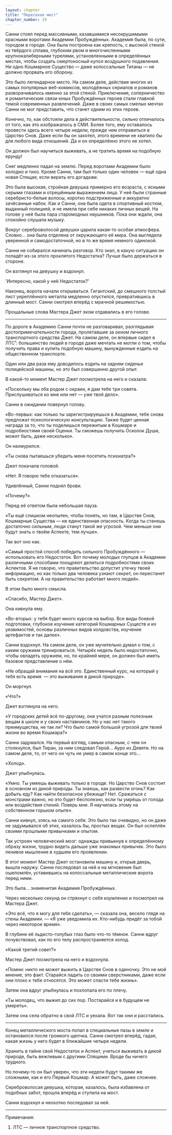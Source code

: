 ```yaml
---
layout: chapter
title: "Пересекая мост"
chapter_number: 19
---
```


Санни стоял перед массивными, казавшимися несокрушимыми красными воротами Академии Пробуждённых. Академия была, по сути, городом в городе. Она была построена как крепость, с высокой стеной из твёрдого сплава, глубоким рвом и многочисленными крупнокалиберными турелями, установленными в определённых местах, чтобы создать смертоносный купол воздушного подавления. Ни одно Кошмарное Существо — даже колоссальные Титаны — не должно прорвать его оборону.

Это было легендарное место. На самом деле, действие многих из самых популярных веб-комиксов, молодёжных сериалов и романов разворачивалось именно за этой стеной. Приключения, соперничество и романтические связи юных Пробуждённых героев стали главной темой современных развлечений. Даже в своих самых смелых мечтах Санни не мог представить, что станет одним из этих героев.

Конечно, то, как обстояли дела в действительности, сильно отличалось от того, как это изображалось в СМИ. Более того, ему оставалось провести здесь всего четыре недели, прежде чем отправиться в Царство Снов. Даже если бы он захотел, этого времени не хватило бы для любого вида отношений. Да и он определённо этого не хотел.

Он должен был научиться выживать, а не тратить время на подобную ерунду!

Снег медленно падал на землю. Перед воротами Академии было холодно и тихо. Кроме Санни, там был только один человек — ещё одна новая Спящая, если верить его догадкам.

Это была высокая, стройная девушка примерно его возраста, с ясными серыми глазами и отрешённым выражением лица. У неё были странные серебристо-белые волосы, коротко подстриженные и аккуратно зачёсанные набок. Как и Санни, она была одета в спортивный костюм, выданный полицией, и не имела при себе никаких личных вещей. На голове у неё была пара старомодных наушников. Пока они ждали, она спокойно слушала музыку.

Вокруг сереброволосой девушки царила какая-то особая атмосфера. Словно... она была отделена от окружающего её мира. Она выглядела уверенной и самодостаточной, но в то же время немного одинокой.

Санни не собирался начинать разговор. Кто знал, в какую ситуацию он попадёт из-за этого проклятого Недостатка? Лучше было держаться в стороне.

Он взглянул на девушку и вздохнул.

'Интересно, какой у неё Недостаток?'

Наконец, ворота начали открываться. Гигантский, до смешного толстый лист укреплённого металла медленно опустился, превратившись в длинный мост. Санни смотрел вперёд с мрачной решимостью.

Прощальные слова Мастера Джет эхом отдавались в его голове.

***

По дороге в Академию Санни почти не разговаривал, разглядывая достопримечательности города, пролетавшие за окном личного транспортного средства Джет. На самом деле, он впервые сидел в ЛТС¹: большинство людей в городе даже мечтать не могли о том, чтобы получить права и купить подобную машину, вынужденные ездить на общественном транспорте.

Один или два раза ему доводилось ездить на заднем сиденье полицейской машины, но это был совершенно другой опыт.

В какой-то момент Мастер Джет посмотрела на него и сказала:

«Поскольку мы оба родом с окраин, я дам тебе три совета. Прислушиваться ко мне или нет — уже твоё дело».

Санни в ожидании повернул голову.

«Во-первых: как только ты зарегистрируешься в Академии, тебе снова предложат психологическую консультацию. Также будет ценная награда за то, что ты поделишься пережитым в Кошмаре и подробностями своей Оценки. Ты сможешь получить Осколок Души, может быть, даже несколько».

Он нахмурился.

«Ты снова пытаешься убедить меня посетить психиатра?»

Джет покачала головой.

«Нет. Я говорю тебе отказаться».

Удивлённый, Санни поднял брови.

«Почему?»

Перед её ответом была небольшая пауза.

«Ты ещё слишком неопытен, чтобы понять, но там, в Царстве Снов, Кошмарные Существа — не единственная опасность. Когда ты станешь достаточно сильным, люди станут такой же угрозой. Чем меньше они будут знать о твоём Аспекте, тем лучше».

Так вот оно как.

«Самый простой способ победить сильного Пробуждённого — использовать его Недостаток. Вот почему молодых глупцов в Академии различными способами поощряют делиться подробностями своих Аспектов. Я не говорю, что правительство допустит утечку твоей информацию, но как только два человека узнают секрет, он перестанет быть секретом. А на правительство работает много людей».

В этом было много смысла.

«Спасибо, Мастер Джет».

Она кивнула ему.

«Во-вторых: у тебя будет много курсов на выбор. Все виды боевой подготовки, глубокое изучение категорий Кошмарных Существ и их уязвимостей, основы различных видов колдовства, изучение артефактов и так далее».

Санни вздохнул. На самом деле, он уже мучительно думал о том, с каким оружием тренироваться. Четырёх недель было недостаточно, чтобы овладеть оружием, но, по крайней мере, он должен был иметь базовое представление о нём.

«Не обращай внимания на всё это. Единственный курс, на который у тебя есть время  — это выживание в дикой природе».

Он моргнул.

«Что?»

Джет взглянула на него.

«У городских детей всё по-другому, они учатся разным полезным вещам в школе и у своих наставников. Но у нас нет такого преимущества, не так ли? Что было самой большой угрозой для твоей жизни во время Кошмара?»

Санни задумался. На первый взгляд, самым опасным, с чем он столкнулся, был Тиран, за ним следовал Герой... Ауро из Девяти. Но на самом деле, то, от чего он чуть не умер в самом конце это...

«Холод».

Джет улыбнулась.

«Умно. Ты умеешь выживать только в городе. Но Царство Снов состоит в основном из дикой природы. Ты знаешь, как развести огонь? Как добыть еду? Как найти безопасное убежище? Нет. Сражаться с монстрами важно, но это будет бесполезно, если ты умрёшь от голода или воздействия стихий. Поверь мне. Я научилась этому на собственном горьком опыте».

Санни кивнул, злясь на самого себя. Это было так очевидно, но он даже не задумывался об этих, казалось бы, простых вещах. Он был ослеплён своими прошлыми привычками и опытом.

Так устроен человеческий мозг: однажды привыкнув к определённому образу жизни, трудно видеть дальше уже знакомых привычек. Это было ленивое мышление в худшем его проявлении.

В этот момент Мастер Джет остановила машину и, открыв дверь, вышла наружу. Санни последовал за ней и на мгновение был ошеломлён, уставившись на колоссальные металлические ворота перед ними.

Это была... знаменитая Академия Пробуждённых.

Через несколько секунд он стряхнул с себя изумление и посмотрел на Мастера Джет.

«Это всё, что я могу для тебя сделать», — сказала она, весело глядя на стены Академии. — «Я уже уведомила их. Кто-нибудь придёт за тобой через некоторое время».

В глубине её льдисто-голубых глаз было что-то тёмное. Санни вдруг почувствовал, как по его телу распространяется холод.

«Какой третий совет?»

Мастер Джет посмотрела на него и вздохнула.

«Помни: никто не может выжить в Царстве Снов в одиночку. Это не моё мнение, это факт. Старайся ладить со своими сверстниками, даже если они плохо к тебе относятся. Это может спасти тебе жизнь».

Затем она вдруг улыбнулась и похлопала его по плечу.

«Ты молодец, что выжил до сих пор. Постарайся и в будущем не умереть».

Затем она села обратно в свой ЛТС и уехала. Вот так они и расстались.

***

Конец металлического моста попал в специальные пазы в земле и остановился после громкого щелчка. Санни смотрел вперёд, гадая, какая жизнь у него будет в ближайшие четыре недели.

Хранить в тайне свой Недостаток и Аспект, учиться выживать в дикой природе, быть вежливым с другими Спящими. Вроде бы ничего трудного.

Но почему-то он был уверен, что эти недели будут такими же сложными, как и его Первый Кошмар. А может быть, даже сложнее.

Сереброволосая девушка, которая, казалось, была избавлена от подобных забот, прошла вперёд и ступила на мост.

Санни вздохнул и неохотно последовал за ней.

***

Примечания:

1. ЛТС — личное транспортное средство.